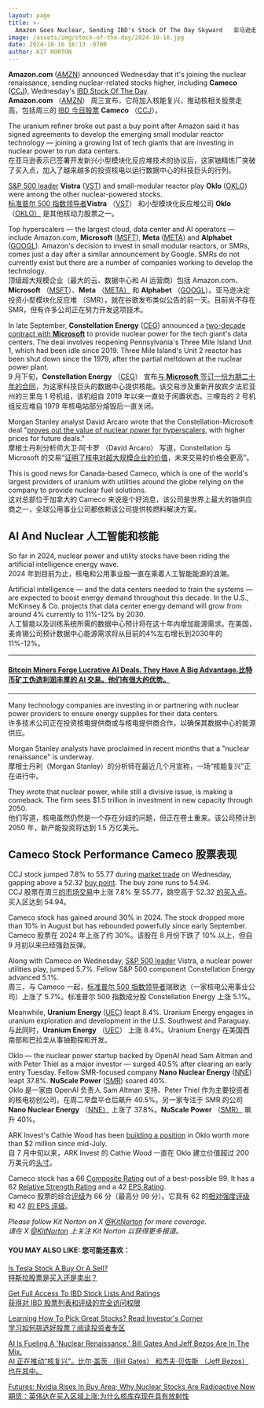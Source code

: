 ```yaml
---
layout: page
title: >-
  Amazon Goes Nuclear, Sending IBD's Stock Of The Day Skyward	亚马逊走向核能市场，IBD 的今日股票飙升
image: /assets/img/stock-of-the-day/2024-10-16.jpg
date: 2024-10-16 16:13 -0700
author: KIT NORTON
---
```







**Amazon.com** ([AMZN](https://research.investors.com/quote.aspx?symbol=AMZN)) announced Wednesday that it's joining the nuclear renaissance, sending nuclear-related stocks higher, including **Cameco** ([CCJ](https://research.investors.com/quote.aspx?symbol=CCJ)), Wednesday's [IBD Stock Of The Day](https://www.investors.com/category/research/ibd-stock-of-the-day/).  
**Amazon.com** （[AMZN](https://research.investors.com/quote.aspx?symbol=AMZN)） 周三宣布，它将加入核能复兴，推动核相关股票走高，包括周三的 [IBD 今日股票](https://www.investors.com/category/research/ibd-stock-of-the-day/) **Cameco** （[CCJ](https://research.investors.com/quote.aspx?symbol=CCJ)）。


The uranium refiner broke out past a buy point after Amazon said it has signed agreements to develop the emerging small modular reactor technology — joining a growing list of tech giants that are investing in nuclear power to run data centers.  
在亚马逊表示已签署开发新兴小型模块化反应堆技术的协议后，这家铀精炼厂突破了买入点，加入了越来越多的投资核电以运行数据中心的科技巨头的行列。


[S&P 500 leader](https://www.investors.com/news/sp500-vistra-stock-constellation-energy-stock-lag-market/) **Vistra** ([VST](https://research.investors.com/quote.aspx?symbol=VST)) and small-modular reactor play **Oklo** ([OKLO](https://research.investors.com/quote.aspx?symbol=OKLO)) were among the other nuclear-powered stocks.  
[标准普尔 500 指数领导者](https://www.investors.com/news/sp500-vistra-stock-constellation-energy-stock-lag-market/)**Vistra** （[VST](https://research.investors.com/quote.aspx?symbol=VST)） 和小型模块化反应堆公司 **Oklo** （[OKLO）](https://research.investors.com/quote.aspx?symbol=OKLO) 是其他核动力股票之一。


Top hyperscalers — the largest cloud, data center and AI operators — include Amazon.com, **Microsoft** ([MSFT](https://research.investors.com/quote.aspx?symbol=MSFT)), **Meta** ([META](https://research.investors.com/quote.aspx?symbol=META)) and **Alphabet** ([GOOGL](https://research.investors.com/quote.aspx?symbol=GOOGL)). Amazon's decision to invest in small modular reactors, or SMRs, comes just a day after a similar announcement by Google. SMRs do not currently exist but there are a number of companies working to develop the technology.  
顶级超大规模企业（最大的云、数据中心和 AI 运营商）包括 Amazon.com、**Microsoft** （[MSFT](https://research.investors.com/quote.aspx?symbol=MSFT)）、**Meta** （[META）](https://research.investors.com/quote.aspx?symbol=META) 和 **Alphabet** （[GOOGL](https://research.investors.com/quote.aspx?symbol=GOOGL)）。亚马逊决定投资小型模块化反应堆 （SMR），就在谷歌发布类似公告的前一天。目前尚不存在 SMR，但有许多公司正在努力开发这项技术。




In late September, **Constellation Energy** ([CEG](https://research.investors.com/quote.aspx?symbol=CEG)) announced a [two-decade contract with **Microsoft**](https://www.investors.com/news/sp-500-nuclear-inks-microsoft-deal-three-mile-island-restart/) to provide nuclear power for the tech giant's data centers. The deal involves reopening Pennsylvania's Three Mile Island Unit 1, which had been idle since 2019. Three Mile Island's Unit 2 reactor has been shut down since the 1979, after the partial meltdown at the nuclear power plant.  
9 月下旬，**Constellation Energy** （[CEG](https://research.investors.com/quote.aspx?symbol=CEG)） 宣布[与 **Microsoft** 签订一份为期二十年的合同](https://www.investors.com/news/sp-500-nuclear-inks-microsoft-deal-three-mile-island-restart/)，为这家科技巨头的数据中心提供核能。该交易涉及重新开放宾夕法尼亚州的三里岛 1 号机组，该机组自 2019 年以来一直处于闲置状态。三哩岛的 2 号机组反应堆自 1979 年核电站部分熔毁后一直关闭。


Morgan Stanley analyst David Arcaro wrote that the Constellation-Microsoft deal "[proves out the value of nuclear power for hyperscalers](https://www.investors.com/news/sp500-constellation-energy-price-target-hikes-microsoft-nuclear-power-deal/), with higher prices for future deals."  
摩根士丹利分析师大卫·阿卡罗 （David Arcaro） 写道，Constellation 与 Microsoft 的交易“[证明了核电对超大规模企业的价值](https://www.investors.com/news/sp500-constellation-energy-price-target-hikes-microsoft-nuclear-power-deal/)，未来交易的价格会更高”。


This is good news for Canada-based Cameco, which is one of the world's largest providers of uranium with utilities around the globe relying on the company to provide nuclear fuel solutions.  
这对总部位于加拿大的 Cameco 来说是个好消息，该公司是世界上最大的铀供应商之一，全球公用事业公司都依赖该公司提供核燃料解决方案。


AI And Nuclear 人工智能和核能
----------------------


So far in 2024, nuclear power and utility stocks have been riding the artificial intelligence energy wave.  
2024 年到目前为止，核电和公用事业股一直在乘着人工智能能源的浪潮。


Artificial intelligence — and the data centers needed to train the systems — are expected to boost energy demand throughout this decade. In the U.S., McKinsey & Co. projects that data center energy demand will grow from around 4% currently to 11%-12% by 2030.  
人工智能以及训练系统所需的数据中心预计将在这十年内增加能源需求。在美国，麦肯锡公司预计数据中心能源需求将从目前的4%左右增长到2030年的11%-12%。




---


#### [Bitcoin Miners Forge Lucrative AI Deals. They Have A Big Advantage.比特币矿工伪造利润丰厚的 AI 交易。他们有很大的优势。](https://www.investors.com/news/bitcoin-miners-stocks-ai-data-centers/)




---


Many technology companies are investing in or partnering with nuclear power providers to ensure energy supplies for their data centers.  
许多技术公司正在投资核电提供商或与核电提供商合作，以确保其数据中心的能源供应。


Morgan Stanley analysts have proclaimed in recent months that a "nuclear renaissance" is underway.  
摩根士丹利（Morgan Stanley）的分析师在最近几个月宣称，一场“核能复兴”正在进行中。


They wrote that nuclear power, while still a divisive issue, is making a comeback. The firm sees $1.5 trillion in investment in new capacity through 2050.  
他们写道，核电虽然仍然是一个存在分歧的问题，但正在卷土重来。该公司预计到 2050 年，新产能投资将达到 1.5 万亿美元。


Cameco Stock Performance Cameco 股票表现
------------------------------------


CCJ stock jumped 7.8% to 55.77 during [market trade](https://www.investors.com/category/market-trend/stock-market-today/) on Wednesday, gapping above a 52.32 [buy point](https://www.investors.com/how-to-invest/investors-corner/chart-reading-basics-how-a-buy-point-marks-a-time-of-opportunity/). The buy zone runs to 54.94.  
CCJ 股票在周三[的市场交易](https://www.investors.com/category/market-trend/stock-market-today/)中上涨 7.8% 至 55.77，跳空高于 52.32 [的买入点](https://www.investors.com/how-to-invest/investors-corner/chart-reading-basics-how-a-buy-point-marks-a-time-of-opportunity/)。买入区达到 54.94。


Cameco stock has gained around 30% in 2024. The stock dropped more than 10% in August but has rebounded powerfully since early September.  
Cameco 股票在 2024 年上涨了约 30%。该股在 8 月份下跌了 10% 以上，但自 9 月初以来已经强劲反弹。



Along with Cameco on Wednesday, [S&P 500 leader](https://www.investors.com/news/sp500-vistra-stock-constellation-energy-stock-lag-market/) Vistra, a nuclear power utilities play, jumped 5.7%. Fellow S&P 500 component Constellation Energy advanced 5.1%.  
周三，与 Cameco 一起，[标准普尔 500 指数领导者](https://www.investors.com/news/sp500-vistra-stock-constellation-energy-stock-lag-market/)瑞致达（一家核电公用事业公司）上涨了 5.7%。标准普尔 500 指数成分股 Constellation Energy 上涨 5.1%。


Meanwhile, **Uranium Energy** ([UEC](https://research.investors.com/quote.aspx?symbol=UEC)) leapt 8.4%. Uranium Energy engages in uranium exploration and development in the U.S. Southwest and Paraguay.  
与此同时，**Uranium Energy** （[UEC](https://research.investors.com/quote.aspx?symbol=UEC)） 上涨 8.4%。Uranium Energy 在美国西南部和巴拉圭从事铀勘探和开发。


Oklo — the nuclear power startup backed by OpenAI head Sam Altman and with Peter Thiel as a major investor — surged 40.5% after clearing an early entry Tuesday. Fellow SMR-focused company **Nano Nuclear Energy** ([NNE](https://research.investors.com/quote.aspx?symbol=NNE)) leapt 37.8%. **NuScale Power** ([SMR](https://research.investors.com/quote.aspx?symbol=SMR)) soared 40%.  
Oklo 是一家由 OpenAI 负责人 Sam Altman 支持、Peter Thiel 作为主要投资者的核电初创公司，在周二早盘平仓后飙升 40.5%。另一家专注于 SMR 的公司 **Nano Nuclear Energy** （[NNE）](https://research.investors.com/quote.aspx?symbol=NNE) 上涨了 37.8%。**NuScale Power** （[SMR）](https://research.investors.com/quote.aspx?symbol=SMR) 飙升 40%。


ARK Invest's Cathie Wood has been [building a position](https://www.investors.com/news/nuclear-sam-altman-startup-oklo-earnings-political-backing/) in Oklo worth more than $2 million since mid-July.  
自 7 月中旬以来，ARK Invest 的 Cathie Wood 一直在 Oklo 建立价值超过 200 万美元的[头寸](https://www.investors.com/news/nuclear-sam-altman-startup-oklo-earnings-political-backing/)。


Cameco stock has a 66 [Composite Rating](https://www.investors.com/how-to-invest/investors-corner/stocks-to-buy-and-watch-ibd-composite-rating-top-growth-stocks/) out of a best-possible 99. It has a 62 [Relative Strength Rating](https://www.investors.com/how-to-invest/investors-corner/relative-strength-rating-stock-chart-analysis-helps-pick-outstanding-growth-stocks/) and a 42 [EPS Rating](https://www.investors.com/how-to-invest/investors-corner/eps-rating-is-key-to-picking-great-stocks/).  
Cameco 股票的综合[评级](https://www.investors.com/how-to-invest/investors-corner/stocks-to-buy-and-watch-ibd-composite-rating-top-growth-stocks/)为 66 分（最高分 99 分）。它具有 62 的[相对强度评级](https://www.investors.com/how-to-invest/investors-corner/relative-strength-rating-stock-chart-analysis-helps-pick-outstanding-growth-stocks/)和 42 [的 EPS 评级](https://www.investors.com/how-to-invest/investors-corner/eps-rating-is-key-to-picking-great-stocks/)。


*Please follow Kit Norton on X [@KitNorton](https://twitter.com/KitNorton) for more coverage.  
请在 X [@KitNorton](https://twitter.com/KitNorton) 上关注 Kit Norton 以获得更多报道。*


#### **YOU MAY ALSO LIKE: 您可能还喜欢：**


[Is Tesla Stock A Buy Or A Sell?  
特斯拉股票是买入还是卖出？](https://www.investors.com/news/tesla-stock-a-buy-or-a-sell-in-2024/)


[Get Full Access To IBD Stock Lists And Ratings  
获得对 IBD 股票列表和评级的完全访问权限](https://www.investors.com/product/ibd-digital/?artProdLink=IBD_Digital)


[Learning How To Pick Great Stocks? Read Investor's Corner  
学习如何挑选好股票？阅读投资者专区](https://www.investors.com/category/how-to-invest/investors-corner/)


[AI Is Fueling A 'Nuclear Renaissance.' Bill Gates And Jeff Bezos Are In The Mix.  
AI 正在推动“核复兴”。比尔·盖茨 （Bill Gates） 和杰夫·贝佐斯 （Jeff Bezos） 也在其中。](https://www.investors.com/news/artificial-intelligence-ai-data-centers-demand-nuclear-energy/)


[Futures: Nvidia Rises In Buy Area; Why Nuclear Stocks Are Radioactive Now  
期货：英伟达在买入区域上涨;为什么核库存现在具有放射性](https://www.investors.com/market-trend/stock-market-today/dow-jones-futures-nvidia-buy-area-taiwan-semi-earnings-nuclear-stocks/)




